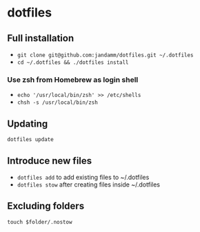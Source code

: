 # dotfiles

## Full installation

- `git clone git@github.com:jandamm/dotfiles.git ~/.dotfiles`
- `cd ~/.dotfiles && ./dotfiles install`

### Use zsh from Homebrew as login shell

- `echo '/usr/local/bin/zsh' >> /etc/shells`
- `chsh -s /usr/local/bin/zsh`

## Updating

`dotfiles update`

## Introduce new files

- `dotfiles add` to add existing files to ~/.dotfiles
- `dotfiles stow` after creating files inside ~/.dotfiles

## Excluding folders

`touch $folder/.nostow`

